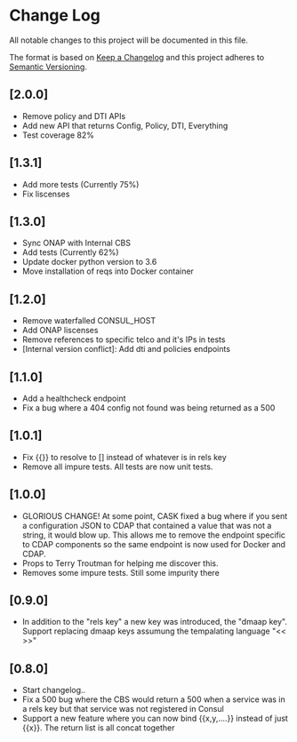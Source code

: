 # Change Log
All notable changes to this project will be documented in this file.

The format is based on [Keep a Changelog](http://keepachangelog.com/)
and this project adheres to [Semantic Versioning](http://semver.org/).

## [2.0.0]
* Remove policy and DTI APIs
* Add new API that returns Config, Policy, DTI, Everything
* Test coverage 82%

## [1.3.1]
* Add more tests (Currently 75%)
* Fix liscenses

## [1.3.0]
* Sync ONAP with Internal CBS
* Add tests (Currently 62%)
* Update docker python version to 3.6
* Move installation of reqs into Docker container

## [1.2.0]
* Remove waterfalled CONSUL_HOST
* Add ONAP liscenses
* Remove references to specific telco and it's IPs in tests
* [Internal version conflict]: Add dti and policies endpoints

## [1.1.0]
* Add a healthcheck endpoint
* Fix a bug where a 404 config not found was being returned as a 500

## [1.0.1]
* Fix {{}} to resolve to [] instead of whatever is in rels key
* Remove all impure tests. All tests are now unit tests.

## [1.0.0]
* GLORIOUS CHANGE! At some point, CASK fixed a bug where if you sent a configuration JSON to CDAP that contained a value that was not a string, it would blow up. This allows me to remove the endpoint specific to CDAP components so the same endpoint is now used for Docker and CDAP.
* Props to Terry Troutman for helping me discover this.
* Removes some impure tests. Still some impurity there

## [0.9.0]
* In addition to the "rels key" a new key was introduced, the "dmaap key". Support replacing dmaap keys assumung the tempalating language "<< >>"

## [0.8.0]
* Start changelog..
* Fix a 500 bug where the CBS would return a 500 when a service was in a rels key but that service was not registered in Consul
* Support a new feature where you can now bind {{x,y,....}} instead of just {{x}}. The return list is all concat together
